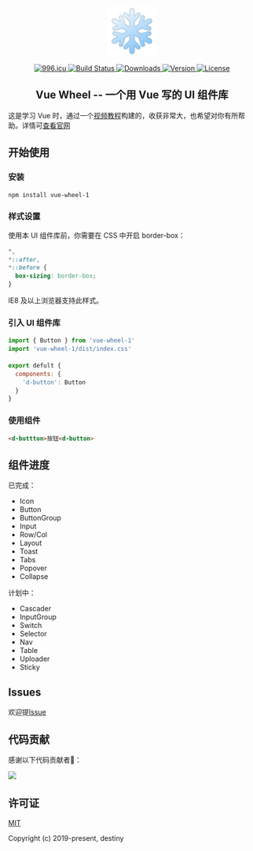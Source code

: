 <p align="center">
  <a href="https://github.com/destinytaoer/vue-wheel" target="_blank" rel="noopener noreferrer">
    <img width="100" src="./img/logo.png" alt="Vue Wheel logo">
  </a>
</p>

<p align="center">
  <a href="https://996.icu" target="_blank">
    <img src="https://img.shields.io/badge/link-996.icu-red.svg" alt="996.icu">
  </a>
  <a href="https://www.travis-ci.org/destinytaoer/vue-wheel" target="_blank">
    <img src="https://www.travis-ci.org/destinytaoer/vue-wheel.svg?branch=master" alt="Build Status">
  </a>
  <a href="https://npmcharts.com/compare/vue-wheel-1?minimal=true" target="_blank">
    <img src="https://img.shields.io/npm/dm/vue-wheel-1.svg" alt="Downloads">
  </a>
  <a href="https://www.npmjs.com/package/vue-wheel-1" target="_blank">
    <img src="https://img.shields.io/github/package-json/v/destinytaoer/vue-wheel/master.svg" alt="Version">
  </a>
  <a href="./LICENSE" target="_blank">
    <img src="https://img.shields.io/npm/l/vue-wheel-1.svg?registry_uri=https%3A%2F%2Fregistry.npmjs.com" alt="License">
  </a>
</p>

<h2 align="center">Vue Wheel -- 一个用 Vue 写的 UI 组件库</h2>

这是学习 Vue 时，通过一个[视频教程](https://xiedaimala.com/courses/6d63da67-6eea-4711-aeb4-0c3a949341dc#/common)构建的，收获非常大，也希望对你有所帮助。详情可[查看官网](https://destinytaoer.github.io/vue-wheel/)

## 开始使用

### 安装

```bash
npm install vue-wheel-1
```

### 样式设置

使用本 UI 组件库前，你需要在 CSS 中开启 border-box：
```css
*,
*::after,
*::before {
  box-sizing: border-box;
}
```
IE8 及以上浏览器支持此样式。

### 引入 UI 组件库
```javascript
import { Button } from 'vue-wheel-1'
import 'vue-wheel-1/dist/index.css'

export defult {
  components: {
    'd-button': Button
  }
}
```

### 使用组件
```html
<d-buttton>按钮<d-button>
```

## 组件进度

已完成：

- Icon
- Button
- ButtonGroup
- Input
- Row/Col
- Layout
- Toast
- Tabs
- Popover
- Collapse

计划中：

- Cascader
- InputGroup
- Switch
- Selector
- Nav
- Table
- Uploader
- Sticky

## Issues

欢迎提[Issue](https://github.com/destinytaoer/vue-wheel/issues)

## 代码贡献

感谢以下代码贡献者🤝：

<a href="https://github.com/destinytaoer/vue-wheel/graphs/contributors">
  <img src="https://avatars3.githubusercontent.com/u/27852774?s=460&v=4" width="40" />
</a>

## 许可证

[MIT](http://opensource.org/licenses/MIT)

Copyright (c) 2019-present, destiny